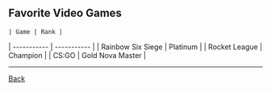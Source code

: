 **Favorite Video Games**
---
	| Game | Rank |
| ----------- | ----------- |
| Rainbow Six Siege | Platinum |
| Rocket League | Champion |
| CS:GO | Gold Nova Master |

---
[Back](https://github.com/Osczrr/Osczrr/blob/main/README.md)
